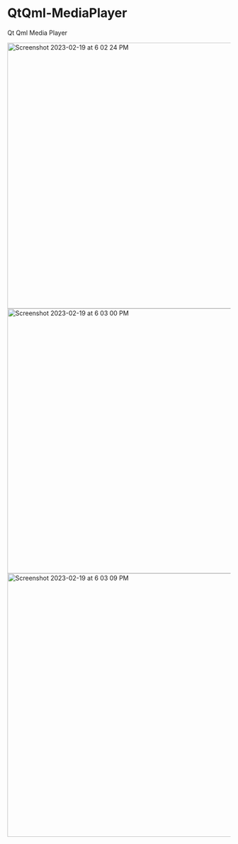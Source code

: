 # QtQml-MediaPlayer
Qt Qml Media Player

<img width="599" alt="Screenshot 2023-02-19 at 6 02 24 PM" src="https://user-images.githubusercontent.com/16518097/219960267-da855aea-003c-4933-8d94-02334f9c0f14.png">
<img width="597" alt="Screenshot 2023-02-19 at 6 03 00 PM" src="https://user-images.githubusercontent.com/16518097/219960270-9ec350a4-745e-4f8a-ad6f-9a6dd167ebe9.png">
<img width="594" alt="Screenshot 2023-02-19 at 6 03 09 PM" src="https://user-images.githubusercontent.com/16518097/219960272-35052e1b-50c3-4fcc-bf77-8874f938ad6b.png">
